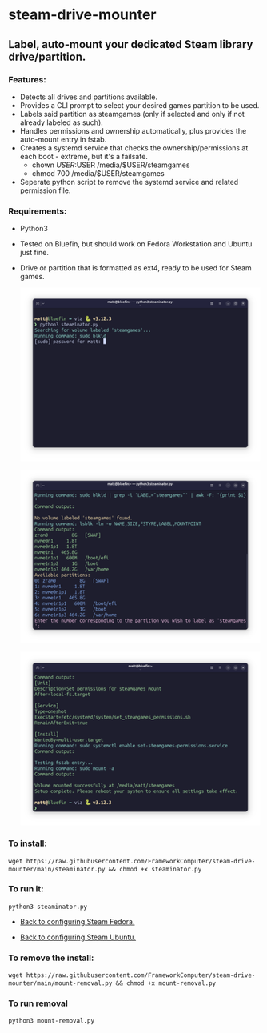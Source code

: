 # steam-drive-mounter

## Label, auto-mount your dedicated Steam library drive/partition.

### Features:
- Detects all drives and partitions available.
- Provides a CLI prompt to select your desired games partition to be used.
- Labels said partition as steamgames (only if selected and only if not already labeled as such).
- Handles permissions and ownership automatically, plus provides the auto-mount entry in fstab.
- Creates a systemd service that checks the ownership/permissions at each boot - extreme, but it's a failsafe.
  - chown $USER:$USER /media/$USER/steamgames
  - chmod 700 /media/$USER/steamgames
- Seperate python script to remove the systemd service and related permission file.


### Requirements:
- Python3
- Tested on Bluefin, but should work on Fedora Workstation and Ubuntu just fine.
- Drive or partition that is formatted as ext4, ready to be used for Steam games.

  ![Step-1](https://raw.githubusercontent.com/FrameworkComputer/steam-drive-mounter/main/1.png)

  ![Step-2](https://raw.githubusercontent.com/FrameworkComputer/steam-drive-mounter/main/2.png)

  ![Step-3](https://raw.githubusercontent.com/FrameworkComputer/steam-drive-mounter/main/3.png)

### To install:
~~~
wget https://raw.githubusercontent.com/FrameworkComputer/steam-drive-mounter/main/steaminator.py && chmod +x steaminator.py
~~~

### To run it:

~~~
python3 steaminator.py 
~~~

- [Back to configuring Steam Fedora.](https://github.com/FrameworkComputer/dri_prime1-detection/tree/main#configure-steam-3)

- [Back to configuring Steam Ubuntu.](https://github.com/FrameworkComputer/dri_prime1-detection/tree/main#configure-steam-1)

  
### To remove the install:

~~~
wget https://raw.githubusercontent.com/FrameworkComputer/steam-drive-mounter/main/mount-removal.py && chmod +x mount-removal.py
~~~

### To run removal

~~~
python3 mount-removal.py
~~~
